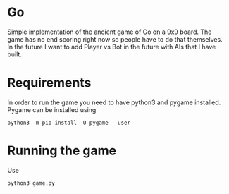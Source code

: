 # Go
Simple implementation of the ancient game of Go on a 9x9 board. The game has no end scoring right now so people have to do that themselves. In the future I want to add Player vs Bot in the future with AIs that I have built.

# Requirements
In order to run the game you need to have python3 and pygame installed. 
Pygame can be installed using
```
python3 -m pip install -U pygame --user
```

# Running the game
Use
```
python3 game.py
```
